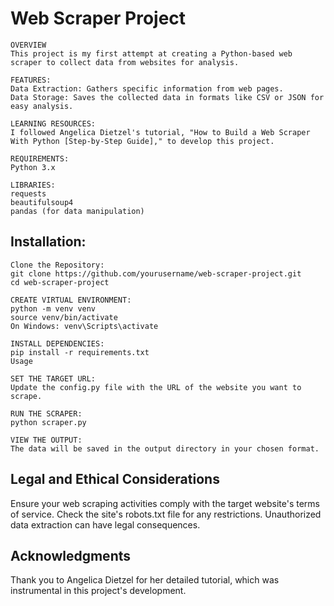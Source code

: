 
# Web Scraper Project
```
OVERVIEW
This project is my first attempt at creating a Python-based web scraper to collect data from websites for analysis.

FEATURES:
Data Extraction: Gathers specific information from web pages.
Data Storage: Saves the collected data in formats like CSV or JSON for easy analysis.

LEARNING RESOURCES:
I followed Angelica Dietzel's tutorial, "How to Build a Web Scraper With Python [Step-by-Step Guide]," to develop this project.

REQUIREMENTS:
Python 3.x

LIBRARIES:
requests 
beautifulsoup4
pandas (for data manipulation)
```

## Installation:
```
Clone the Repository:
git clone https://github.com/yourusername/web-scraper-project.git
cd web-scraper-project

CREATE VIRTUAL ENVIRONMENT:
python -m venv venv
source venv/bin/activate  
On Windows: venv\Scripts\activate

INSTALL DEPENDENCIES:
pip install -r requirements.txt
Usage

SET THE TARGET URL:
Update the config.py file with the URL of the website you want to scrape.

RUN THE SCRAPER:
python scraper.py

VIEW THE OUTPUT:
The data will be saved in the output directory in your chosen format.
```

## Legal and Ethical Considerations
Ensure your web scraping activities comply with the target website's terms of service. Check the site's robots.txt file for any restrictions. Unauthorized data extraction can have legal consequences.

## Acknowledgments
Thank you to Angelica Dietzel for her detailed tutorial, which was instrumental in this project's development.
